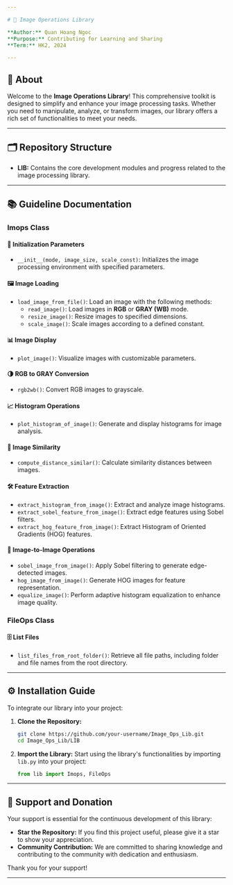 ```yaml
---

# 🎨 Image Operations Library

**Author:** Quan Hoang Ngoc  
**Purpose:** Contributing for Learning and Sharing  
**Term:** HK2, 2024

---
```


## 🌟 About

Welcome to the **Image Operations Library**! This comprehensive toolkit is designed to simplify and enhance your image processing tasks. Whether you need to manipulate, analyze, or transform images, our library offers a rich set of functionalities to meet your needs.

---

## 🗂️ Repository Structure

- **LIB:** Contains the core development modules and progress related to the image processing library.

---

## 📚 Guideline Documentation

### **Imops Class**

#### 🔧 Initialization Parameters
- `__init__(mode, image_size, scale_const)`: Initializes the image processing environment with specified parameters.

#### 🖼️ Image Loading
- `load_image_from_file()`: Load an image with the following methods:
  - `read_image()`: Load images in **RGB** or **GRAY (WB)** mode.
  - `resize_image()`: Resize images to specified dimensions.
  - `scale_image()`: Scale images according to a defined constant.

#### 📊 Image Display
- `plot_image()`: Visualize images with customizable parameters.

#### 🌗 RGB to GRAY Conversion
- `rgb2wb()`: Convert RGB images to grayscale.

#### 📈 Histogram Operations
- `plot_histogram_of_image()`: Generate and display histograms for image analysis.

#### 🧮 Image Similarity
- `compute_distance_similar()`: Calculate similarity distances between images.

#### 🛠️ Feature Extraction
- `extract_histogram_from_image()`: Extract and analyze image histograms.
- `extract_sobel_feature_from_image()`: Extract edge features using Sobel filters.
- `extract_hog_feature_from_image()`: Extract Histogram of Oriented Gradients (HOG) features.

#### 🔄 Image-to-Image Operations
- `sobel_image_from_image()`: Apply Sobel filtering to generate edge-detected images.
- `hog_image_from_image()`: Generate HOG images for feature representation.
- `equalize_image()`: Perform adaptive histogram equalization to enhance image quality.

### **FileOps Class**

#### 🗄️ List Files
- `list_files_from_root_folder()`: Retrieve all file paths, including folder and file names from the root directory.

---

## ⚙️ Installation Guide

To integrate our library into your project:

1. **Clone the Repository:**
   ```bash
   git clone https://github.com/your-username/Image_Ops_Lib.git
   cd Image_Ops_Lib/LIB
   ```

2. **Import the Library:**
   Start using the library's functionalities by importing `lib.py` into your project:
   ```python
   from lib import Imops, FileOps
   ```

---

## 💖 Support and Donation

Your support is essential for the continuous development of this library:

- **Star the Repository:** If you find this project useful, please give it a star to show your appreciation.
- **Community Contribution:** We are committed to sharing knowledge and contributing to the community with dedication and enthusiasm.

Thank you for your support!

---
